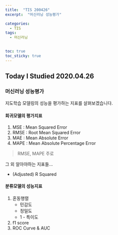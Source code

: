```yaml
---
title:  "TIS 200426"
excerpt:  "머신러닝 성능평가"

categories:
  - TIS
tags:
  - 머신러닝

  
toc: true
toc_sticky: true
---
```


## Today I Studied 2020.04.26

### 머신러닝 성능평가
지도학습 모델링의 성능을 평가하는 지표를 살펴보겠습니다.

#### 회귀모델의 평가지표
1. MSE : Mean Squared Error
2. RMSE : Root Mean Squared Error
3. MAE : Mean Absolute Error
4. MAPE : Mean Absolute Percentage Error

> RMSE, MAPE 주로

그 외 알아야하는 지표들...
* (Adjusted) R Squared 


#### 분류모델의 성능지표
1. 혼동행렬
   - 민감도
   - 정밀도
   - 1 - 특이도
2. f1 score
3. ROC Curve & AUC
